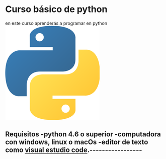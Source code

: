 # Curso básico de python

en este curso aprenderás a programar en python
![](img/python.png)

**Requisitos**
-python 4.6 o superior
-computadora con windows, linux o macOs
-editor de texto como [visual estudio code](https://code.visualstudio.com/).-----------------
-------